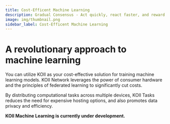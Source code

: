 ```yaml
---
title: Cost-Efficent Machine Learning
description: Gradual Consensus - Act quickly, react faster, and reward slowly.
image: img/thumbnail.png
sidebar_label: Cost-Efficent Machine Learning
---
```


# A revolutionary approach to machine learning

You can utilize KOII as your cost-effective solution for training machine learning models. KOII Network leverages the power of consumer hardware and the principles of federated learning to significantly cut costs.

By distributing computational tasks across multiple devices, KOII Tasks reduces the need for expensive hosting options, and also promotes data privacy and efficiency.

**KOII Machine Learning is currently under development.**

<Description
  text="Distributed Cloud."
/>
